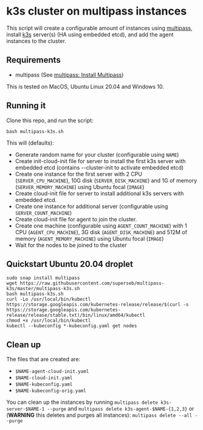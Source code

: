 # k3s cluster on multipass instances

This script will create a configurable amount of instances using [multipass](https://github.com/CanonicalLtd/multipass/), install [k3s](https://github.com/rancher/k3s) server(s) (HA using embedded etcd), and add the agent instances to the cluster.

## Requirements

* multipass (See [multipass: Install Multipass](https://github.com/canonical/multipass#install-multipass))

This is tested on MacOS, Ubuntu Linux 20.04 and Windows 10.

## Running it

Clone this repo, and run the script:

```
bash multipass-k3s.sh
```

This will (defaults):

* Generate random name for your cluster (configurable using `NAME`)
* Create init-cloud-init file for server to install the first k3s server with embedded etcd (contains --cluster-init to activate embedded etcd)
* Create one instance for the first server with 2 CPU (`SERVER_CPU_MACHINE`), 10G disk (`SERVER_DISK_MACHINE`) and 1G of memory (`SERVER_MEMORY_MACHINE`) using Ubuntu focal (`IMAGE`)
* Create cloud-init file for server to install additional k3s servers with embedded etcd.
* Create one instance for additional server (configurable using `SERVER_COUNT_MACHINE`)
* Create cloud-init file for agent to join the cluster.
* Create one machine (configurable using `AGENT_COUNT_MACHINE`) with 1 CPU (`AGENT_CPU_MACHINE`), 3G disk (`AGENT_DISK_MACHINE`) and 512M of memory (`AGENT_MEMORY_MACHINE`) using Ubuntu focal (`IMAGE`)
* Wait for the nodes to be joined to the cluster

## Quickstart Ubuntu 20.04 droplet

```
sudo snap install multipass
wget https://raw.githubusercontent.com/superseb/multipass-k3s/master/multipass-k3s.sh
bash multipass-k3s.sh
curl -Lo /usr/local/bin/kubectl https://storage.googleapis.com/kubernetes-release/release/$(curl -s https://storage.googleapis.com/kubernetes-release/release/stable.txt)/bin/linux/amd64/kubectl
chmod +x /usr/local/bin/kubectl
kubectl --kubeconfig *-kubeconfig.yaml get nodes
```

## Clean up

The files that are created are:

* `$NAME-agent-cloud-init.yaml`
* `$NAME-cloud-init.yaml`
* `$NAME-kubeconfig.yaml`
* `$NAME-kubeconfig-orig.yaml`

You can clean up the instances by running `multipass delete k3s-server-$NAME-1 --purge` and `multipass delete k3s-agent-$NAME-{1,2,3}` or (**WARNING** this deletes and purges all instances): `multipass delete --all --purge`
